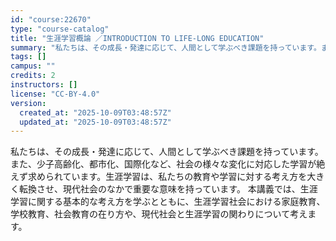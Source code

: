 ```yaml
---
id: "course:22670"
type: "course-catalog"
title: "生涯学習概論 ／INTRODUCTION TO LIFE-LONG EDUCATION"
summary: "私たちは、その成長・発達に応じて、人間として学ぶべき課題を持っています。また、少子高齢化、都市化、国際化など、社会の様々な変化に対応した学習が絶えず求められています。生涯学習は、私たちの教育や学習に対する考え方を大きく転換させ、現代社会のな…"
tags: []
campus: ""
credits: 2
instructors: []
license: "CC-BY-4.0"
version:
  created_at: "2025-10-09T03:48:57Z"
  updated_at: "2025-10-09T03:48:57Z"
---
```

私たちは、その成長・発達に応じて、人間として学ぶべき課題を持っています。また、少子高齢化、都市化、国際化など、社会の様々な変化に対応した学習が絶えず求められています。生涯学習は、私たちの教育や学習に対する考え方を大きく転換させ、現代社会のなかで重要な意味を持っています。 本講義では、生涯学習に関する基本的な考え方を学ぶとともに、生涯学習社会における家庭教育、学校教育、社会教育の在り方や、現代社会と生涯学習の関わりについて考えます。
